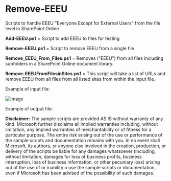 # Remove-EEEU
Scripts to handle EEEU "Everyone Except for External Users" from the file level in SharePoint Online


**Add-EEEU.ps1** = Script to add EEEU to files for testing

**Remove-EEEU.ps1** = Script to remove EEEU from a single file

**Remove_EEEU_From_Files.ps1** =  Removes ("EEEU") from all files including subfolders in a SharePoint Online document library.

**Remove-EEEUFromFilesinSites.ps1**  = This script will take a list of URLs and remove EEEU from all files from all listed sites from within the input file.

Example of input file:

![image](https://github.com/user-attachments/assets/2d01a23b-5896-4c26-ba29-dc1421edb305)

Example of output file:



**Disclaimer:** The sample scripts are provided AS IS without warranty of any kind. 
Microsoft further disclaims all implied warranties including, without limitation, 
any implied warranties of merchantability or of fitness for a particular purpose. 
The entire risk arising out of the use or performance of the sample scripts and documentation remains with you. 
In no event shall Microsoft, its authors, or anyone else involved in the creation, 
production, or delivery of the scripts be liable for any damages whatsoever 
(including, without limitation, damages for loss of business profits, business interruption, 
loss of business information, or other pecuniary loss) arising out of the use of or inability 
o use the sample scripts or documentation, even if Microsoft has been advised of the possibility of such damages.
